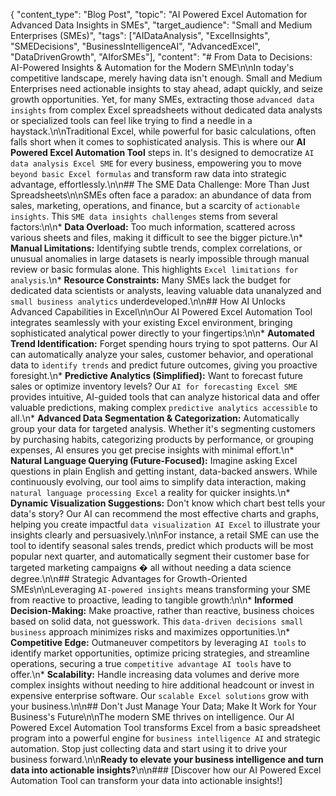{
  "content_type": "Blog Post",
  "topic": "AI Powered Excel Automation for Advanced Data Insights in SMEs",
  "target_audience": "Small and Medium Enterprises (SMEs)",
  "tags": ["AIDataAnalysis", "ExcelInsights", "SMEDecisions", "BusinessIntelligenceAI", "AdvancedExcel", "DataDrivenGrowth", "AIforSMEs"],
  "content": "# From Data to Decisions: AI-Powered Insights & Automation for the Modern SME\n\nIn today's competitive landscape, merely having data isn't enough. Small and Medium Enterprises need actionable insights to stay ahead, adapt quickly, and seize growth opportunities. Yet, for many SMEs, extracting those `advanced data insights` from complex Excel spreadsheets without dedicated data analysts or specialized tools can feel like trying to find a needle in a haystack.\n\nTraditional Excel, while powerful for basic calculations, often falls short when it comes to sophisticated analysis. This is where our **AI Powered Excel Automation Tool** steps in. It's designed to democratize `AI data analysis Excel SME` for every business, empowering you to move `beyond basic Excel formulas` and transform raw data into strategic advantage, effortlessly.\n\n## The SME Data Challenge: More Than Just Spreadsheets\n\nSMEs often face a paradox: an abundance of data from sales, marketing, operations, and finance, but a scarcity of `actionable insights`. This `SME data insights challenges` stems from several factors:\n\n*   **Data Overload:** Too much information, scattered across various sheets and files, making it difficult to see the bigger picture.\n*   **Manual Limitations:** Identifying subtle trends, complex correlations, or unusual anomalies in large datasets is nearly impossible through manual review or basic formulas alone. This highlights `Excel limitations for analysis`.\n*   **Resource Constraints:** Many SMEs lack the budget for dedicated data scientists or analysts, leaving valuable data unanalyzed and `small business analytics` underdeveloped.\n\n## How AI Unlocks Advanced Capabilities in Excel\n\nOur AI Powered Excel Automation Tool integrates seamlessly with your existing Excel environment, bringing sophisticated analytical power directly to your fingertips:\n\n*   **Automated Trend Identification:** Forget spending hours trying to spot patterns. Our AI can automatically analyze your sales, customer behavior, and operational data to `identify trends` and predict future outcomes, giving you proactive foresight.\n*   **Predictive Analytics (Simplified):** Want to forecast future sales or optimize inventory levels? Our `AI for forecasting Excel SME` provides intuitive, AI-guided tools that can analyze historical data and offer valuable predictions, making complex `predictive analytics accessible` to all.\n*   **Advanced Data Segmentation & Categorization:** Automatically group your data for targeted analysis. Whether it's segmenting customers by purchasing habits, categorizing products by performance, or grouping expenses, AI ensures you get precise insights with minimal effort.\n*   **Natural Language Querying (Future-Focused):** Imagine asking Excel questions in plain English and getting instant, data-backed answers. While continuously evolving, our tool aims to simplify data interaction, making `natural language processing Excel` a reality for quicker insights.\n*   **Dynamic Visualization Suggestions:** Don't know which chart best tells your data's story? Our AI can recommend the most effective charts and graphs, helping you create impactful `data visualization AI Excel` to illustrate your insights clearly and persuasively.\n\nFor instance, a retail SME can use the tool to identify seasonal sales trends, predict which products will be most popular next quarter, and automatically segment their customer base for targeted marketing campaigns � all without needing a data science degree.\n\n## Strategic Advantages for Growth-Oriented SMEs\n\nLeveraging `AI-powered insights` means transforming your SME from reactive to proactive, leading to tangible growth:\n\n*   **Informed Decision-Making:** Make proactive, rather than reactive, business choices based on solid data, not guesswork. This `data-driven decisions small business` approach minimizes risks and maximizes opportunities.\n*   **Competitive Edge:** Outmaneuver competitors by leveraging `AI tools` to identify market opportunities, optimize pricing strategies, and streamline operations, securing a true `competitive advantage AI tools` have to offer.\n*   **Scalability:** Handle increasing data volumes and derive more complex insights without needing to hire additional headcount or invest in expensive enterprise software. Our `scalable Excel solutions` grow with your business.\n\n## Don't Just Manage Your Data; Make It Work for Your Business's Future\n\nThe modern SME thrives on intelligence. Our AI Powered Excel Automation Tool transforms Excel from a basic spreadsheet program into a powerful engine for `business intelligence AI` and strategic automation. Stop just collecting data and start using it to drive your business forward.\n\n**Ready to elevate your business intelligence and turn data into actionable insights?**\n\n### [Discover how our AI Powered Excel Automation Tool can transform your data into actionable insights!]